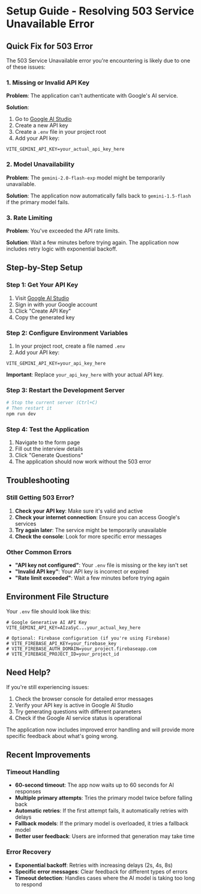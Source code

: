 # Setup Guide - Resolving 503 Service Unavailable Error

## Quick Fix for 503 Error

The 503 Service Unavailable error you're encountering is likely due to one of these issues:

### 1. Missing or Invalid API Key

**Problem**: The application can't authenticate with Google's AI service.

**Solution**: 
1. Go to [Google AI Studio](https://makersuite.google.com/app/apikey)
2. Create a new API key
3. Create a `.env` file in your project root
4. Add your API key:

```env
VITE_GEMINI_API_KEY=your_actual_api_key_here
```

### 2. Model Unavailability

**Problem**: The `gemini-2.0-flash-exp` model might be temporarily unavailable.

**Solution**: The application now automatically falls back to `gemini-1.5-flash` if the primary model fails.

### 3. Rate Limiting

**Problem**: You've exceeded the API rate limits.

**Solution**: Wait a few minutes before trying again. The application now includes retry logic with exponential backoff.

## Step-by-Step Setup

### Step 1: Get Your API Key

1. Visit [Google AI Studio](https://makersuite.google.com/app/apikey)
2. Sign in with your Google account
3. Click "Create API Key"
4. Copy the generated key

### Step 2: Configure Environment Variables

1. In your project root, create a file named `.env`
2. Add your API key:

```env
VITE_GEMINI_API_KEY=your_api_key_here
```

**Important**: Replace `your_api_key_here` with your actual API key.

### Step 3: Restart the Development Server

```bash
# Stop the current server (Ctrl+C)
# Then restart it
npm run dev
```

### Step 4: Test the Application

1. Navigate to the form page
2. Fill out the interview details
3. Click "Generate Questions"
4. The application should now work without the 503 error

## Troubleshooting

### Still Getting 503 Error?

1. **Check your API key**: Make sure it's valid and active
2. **Check your internet connection**: Ensure you can access Google's services
3. **Try again later**: The service might be temporarily unavailable
4. **Check the console**: Look for more specific error messages

### Other Common Errors

- **"API key not configured"**: Your `.env` file is missing or the key isn't set
- **"Invalid API key"**: Your API key is incorrect or expired
- **"Rate limit exceeded"**: Wait a few minutes before trying again

## Environment File Structure

Your `.env` file should look like this:

```env
# Google Generative AI API Key
VITE_GEMINI_API_KEY=AIzaSyC...your_actual_key_here

# Optional: Firebase configuration (if you're using Firebase)
# VITE_FIREBASE_API_KEY=your_firebase_key
# VITE_FIREBASE_AUTH_DOMAIN=your_project.firebaseapp.com
# VITE_FIREBASE_PROJECT_ID=your_project_id
```

## Need Help?

If you're still experiencing issues:

1. Check the browser console for detailed error messages
2. Verify your API key is active in Google AI Studio
3. Try generating questions with different parameters
4. Check if the Google AI service status is operational

The application now includes improved error handling and will provide more specific feedback about what's going wrong.

## Recent Improvements

### Timeout Handling
- **60-second timeout**: The app now waits up to 60 seconds for AI responses
- **Multiple primary attempts**: Tries the primary model twice before falling back
- **Automatic retries**: If the first attempt fails, it automatically retries with delays
- **Fallback models**: If the primary model is overloaded, it tries a fallback model
- **Better user feedback**: Users are informed that generation may take time

### Error Recovery
- **Exponential backoff**: Retries with increasing delays (2s, 4s, 8s)
- **Specific error messages**: Clear feedback for different types of errors
- **Timeout detection**: Handles cases where the AI model is taking too long to respond 